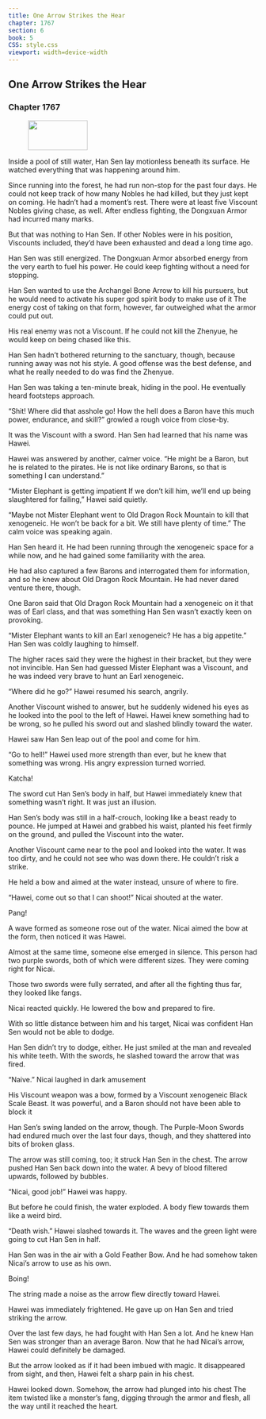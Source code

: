 ```yaml
---
title: One Arrow Strikes the Hear
chapter: 1767
section: 6
book: 5
CSS: style.css
viewport: width=device-width
---
```


## One Arrow Strikes the Hear

### Chapter 1767

<figure>
	<img src="../Images/gem.gif" alt="" id="gem" width="120" height="60" />
</figure>

Inside a pool of still water, Han Sen lay motionless beneath its surface. He watched everything that was happening around him.

Since running into the forest, he had run non-stop for the past four days. He could not keep track of how many Nobles he had killed, but they just kept on coming. He hadn’t had a moment’s rest. There were at least five Viscount Nobles giving chase, as well. After endless fighting, the Dongxuan Armor had incurred many marks.

But that was nothing to Han Sen. If other Nobles were in his position, Viscounts included, they’d have been exhausted and dead a long time ago.

Han Sen was still energized. The Dongxuan Armor absorbed energy from the very earth to fuel his power. He could keep fighting without a need for stopping.

Han Sen wanted to use the Archangel Bone Arrow to kill his pursuers, but he would need to activate his super god spirit body to make use of it The energy cost of taking on that form, however, far outweighed what the armor could put out.

His real enemy was not a Viscount. If he could not kill the Zhenyue, he would keep on being chased like this.

Han Sen hadn’t bothered returning to the sanctuary, though, because running away was not his style. A good offense was the best defense, and what he really needed to do was find the Zhenyue.

Han Sen was taking a ten-minute break, hiding in the pool. He eventually heard footsteps approach.

“Shit! Where did that asshole go! How the hell does a Baron have this much power, endurance, and skill?” growled a rough voice from close-by.

It was the Viscount with a sword. Han Sen had learned that his name was Hawei.

Hawei was answered by another, calmer voice. “He might be a Baron, but he is related to the pirates. He is not like ordinary Barons, so that is something I can understand.”

“Mister Elephant is getting impatient If we don’t kill him, we’ll end up being slaughtered for failing,” Hawei said quietly.

“Maybe not Mister Elephant went to Old Dragon Rock Mountain to kill that xenogeneic. He won’t be back for a bit. We still have plenty of time.” The calm voice was speaking again.

Han Sen heard it. He had been running through the xenogeneic space for a while now, and he had gained some familiarity with the area.

He had also captured a few Barons and interrogated them for information, and so he knew about Old Dragon Rock Mountain. He had never dared venture there, though.

One Baron said that Old Dragon Rock Mountain had a xenogeneic on it that was of Earl class, and that was something Han Sen wasn’t exactly keen on provoking.

“Mister Elephant wants to kill an Earl xenogeneic? He has a big appetite.” Han Sen was coldly laughing to himself.

The higher races said they were the highest in their bracket, but they were not invincible. Han Sen had guessed Mister Elephant was a Viscount, and he was indeed very brave to hunt an Earl xenogeneic.

“Where did he go?” Hawei resumed his search, angrily.

Another Viscount wished to answer, but he suddenly widened his eyes as he looked into the pool to the left of Hawei. Hawei knew something had to be wrong, so he pulled his sword out and slashed blindly toward the water.

Hawei saw Han Sen leap out of the pool and come for him.

“Go to hell!” Hawei used more strength than ever, but he knew that something was wrong. His angry expression turned worried.

Katcha!

The sword cut Han Sen’s body in half, but Hawei immediately knew that something wasn’t right. It was just an illusion.

Han Sen’s body was still in a half-crouch, looking like a beast ready to pounce. He jumped at Hawei and grabbed his waist, planted his feet firmly on the ground, and pulled the Viscount into the water.

Another Viscount came near to the pool and looked into the water. It was too dirty, and he could not see who was down there. He couldn’t risk a strike.

He held a bow and aimed at the water instead, unsure of where to fire.

“Hawei, come out so that I can shoot!” Nicai shouted at the water.

Pang!

A wave formed as someone rose out of the water. Nicai aimed the bow at the form, then noticed it was Hawei.

Almost at the same time, someone else emerged in silence. This person had two purple swords, both of which were different sizes. They were coming right for Nicai.

Those two swords were fully serrated, and after all the fighting thus far, they looked like fangs.

Nicai reacted quickly. He lowered the bow and prepared to fire.

With so little distance between him and his target, Nicai was confident Han Sen would not be able to dodge.

Han Sen didn’t try to dodge, either. He just smiled at the man and revealed his white teeth. With the swords, he slashed toward the arrow that was fired.

“Naive.” Nicai laughed in dark amusement

His Viscount weapon was a bow, formed by a Viscount xenogeneic Black Scale Beast. It was powerful, and a Baron should not have been able to block it

Han Sen’s swing landed on the arrow, though. The Purple-Moon Swords had endured much over the last four days, though, and they shattered into bits of broken glass.

The arrow was still coming, too; it struck Han Sen in the chest. The arrow pushed Han Sen back down into the water. A bevy of blood filtered upwards, followed by bubbles.

“Nicai, good job!” Hawei was happy.

But before he could finish, the water exploded. A body flew towards them like a weird bird.

“Death wish.” Hawei slashed towards it. The waves and the green light were going to cut Han Sen in half.

Han Sen was in the air with a Gold Feather Bow. And he had somehow taken Nicai’s arrow to use as his own.

Boing!

The string made a noise as the arrow flew directly toward Hawei.

Hawei was immediately frightened. He gave up on Han Sen and tried striking the arrow.

Over the last few days, he had fought with Han Sen a lot. And he knew Han Sen was stronger than an average Baron. Now that he had Nicai’s arrow, Hawei could definitely be damaged.

But the arrow looked as if it had been imbued with magic. It disappeared from sight, and then, Hawei felt a sharp pain in his chest.

Hawei looked down. Somehow, the arrow had plunged into his chest The item twisted like a monster’s fang, digging through the armor and flesh, all the way until it reached the heart.